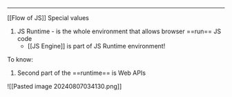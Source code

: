 ***
[[Flow of JS]]
Special values
1. JS Runtime - is the whole environment that allows browser ==run== JS code 
	- [[JS Engine]] is part of JS Runtime environment!

To know:
1. Second part of the ==runtime== is Web APIs

![[Pasted image 20240807034130.png]]